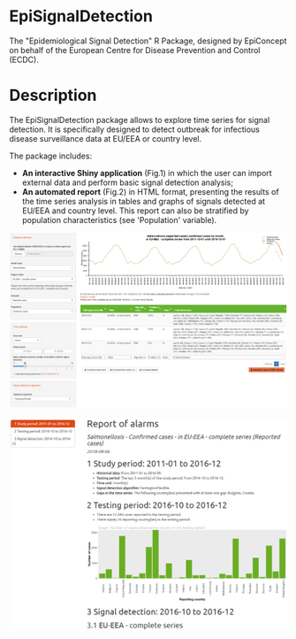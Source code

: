 # EpiSignalDetection
The "Epidemiological Signal Detection" R Package, designed by EpiConcept on behalf of the European Centre for Disease Prevention and Control (ECDC).

# Description
The EpiSignalDetection package allows to explore time series for signal detection. It is specifically designed to detect outbreak for infectious disease surveillance data at EU/EEA or country level.

The package includes:

* __An interactive Shiny application__ (Fig.1) in which the user can import external data and perform basic signal detection analysis;
* __An automated report__ (Fig.2) in HTML format, presenting the results of the time series analysis in tables and graphs of signals detected at EU/EEA and country level. This report can also be stratified by population characteristics (see 'Population' variable).


![__Fig.1 Signal detection tool for monitoring infectious diseases in TESSy__](vignettes/img/app_screenshot_20180806.PNG?raw=true "Fig.1 Signal detection tool for monitoring infectious diseases in TESSy")

![__Fig.2 Report of alarms__](vignettes/img/report_screenshot_20180806.PNG?raw=true "Fig.2 Report of alarms")


